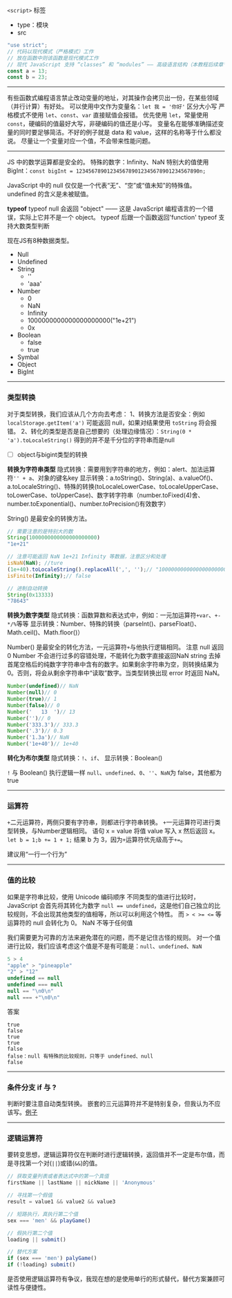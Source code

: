 `<script>` 标签
- type：模块
- src

```javascript
"use strict";
// 代码以现代模式（严格模式）工作
// 放在函数中则该函数是现代模式工作
// 现代 JavaScript 支持 “classes” 和 “modules” —— 高级语言结构（本教程后续章节会讲到），它们会自动启用 use strict。因此，如果我们使用它们，则无需添加 "use strict" 指令。
const a = 13;
const b = 23;
```

---

有些函数式编程语言禁止改动变量的地址，对其操作会拷贝出一份，在某些领域（并行计算）有好处。
可以使用中文作为变量名：`let 我 = '你好'`
区分大小写
严格模式不使用 `let`、`const`、`var` 直接赋值会报错。
优先使用 `let`，常量使用`const`，硬编码的值最好大写，非硬编码的值还是小写。
变量名在能够准确描述变量的同时要足够简洁。不好的例子就是 data 和 value，这样的名称等于什么都没说。
尽量让一个变量对应一个值，不会带来性能问题。

---
JS 中的数学运算都是安全的。
特殊的数字：Infinity、NaN
特别大的值使用 BigInt：`const bigInt = 1234567890123456789012345678901234567890n;`

JavaScript 中的 null 仅仅是一个代表“无”、“空”或“值未知”的特殊值。
undefined 的含义是未被赋值。

**typeof**
typeof null 会返回 "object" —— 这是 JavaScript 编程语言的一个错误，实际上它并不是一个 object。
typeof 后跟一个函数返回'function'
typeof 支持大数类型判断

现在JS有8种数据类型。
- Null
- Undefined
- String
  - ''
  - 'aaa'
- Number
  - 0
  - NaN
  - Infinity
  - 1000000000000000000000("1e+21")
  - 0x
- Boolean
  - false
  - true
- Symbal
- Object
- BigInt

---
### 类型转换

对于类型转换，我们应该从几个方向去考虑：
1、转换方法是否安全：例如 `localStorage.getItem('a')` 可能返回 null，如果对结果使用 `toString` 将会报错。
2、转化的类型是否是自己想要的（处理边缘情况）：`String(0 * 'a').toLocaleString()` 得到的并不是千分位的字符串而是null
- [ ] object与bigint类型的转换

**转换为字符串类型**
隐式转换：需要用到字符串的地方，例如：alert、加法运算符`'' + a`、对象的键名key
显示转换：a.toString()、String(a)、a.valueOf()、a.toLocaleString()、特殊的转换(toLocaleLowerCase、toLocaleUpperCase、toLowerCase、toUpperCase)、数字转字符串（number.toFixed(4)舍、number.toExponential()、number.toPrecision()有效数字）

String() 是最安全的转换方法。

```javascript
// 需要注意的是特别大的数
String(1000000000000000000000)
"1e+21"

// 注意可能返回 NaN 1e+21 Infinity 等数据，注意区分和处理
isNaN(NaN); //ture
(1e+40).toLocaleString().replaceAll(',', '');// "10000000000000000000000000000000000000000"
isFinite(Infinity);// false

// 进制自动转换
String(0x13333)
"78643"
```

**转换为数字类型**
隐式转换：函数算数和表达式中，例如：一元加运算符`+var`、`+-*/%`等等
显示转换：Number、特殊的转换（parseInt()、parseFloat()、Math.ceil()、Math.floor()）

Number() 是最安全的转化方法，一元运算符`+`与他执行逻辑相同。
注意 null 返回 0
Number 不会进行过多的容错处理，不能转化为数字直接返回NaN
string	去掉首尾空格后的纯数字字符串中含有的数字。如果剩余字符串为空，则转换结果为 0。否则，将会从剩余字符串中“读取”数字。当类型转换出现 error 时返回 NaN。

```javascript
Number(undefined)// NaN
Number(null)// 0
Number(true)// 1
Number(false)// 0
Number('   13  ')// 13
Number('')// 0
Number('333.3')// 333.3
Number('.3')// 0.3
Number('1.3a')// NaN
Number('1e+40')// 1e+40
```

**转化为布尔类型**
隐式转换：`!`、`if`、
显示转换：Boolean()

`!` 与 Boolean() 执行逻辑一样
`null`、`undefined`、`0`、`''`、`NaN`为 false，其他都为true


---
### 运算符
`+`二元运算符，两侧只要有字符串，则都进行字符串转换。
`+`一元运算符可进行类型转换，与Number逻辑相同。
语句 x = value 将值 value 写入 x 然后返回 x。
`let b = 1;b += 1 + 1;` 结果 b 为 3，因为`+`运算符优先级高于`+=`。

建议用“一行一个行为”

---
### 值的比较
如果是字符串比较，使用 Unicode 编码顺序
不同类型的值进行比较时，JavaScript 会首先将其转化为数字
`null == undefined`，这是他们自己独立的比较规则，不会出现其他类型的值相等，所以可以利用这个特性。
而 `> < >= <=` 等运算符的 null 会转化为 0。
NaN 不等于任何值

我们需要更为可靠的方法来避免潜在的问题，而不是记住古怪的规则。
对一个值进行比较，我们应该考虑这个值是不是有可能是：`null`、`undefined`、`NaN`

```javascript
5 > 4
"apple" > "pineapple"
"2" > "12"
undefined == null
undefined === null
null == "\n0\n"
null === +"\n0\n"
```
答案
```
true
false
true
true
false
false：null 有特殊的比较规则，只等于 undefined、null
false
```

---
### 条件分支 if 与 ?
判断时要注意自动类型转换。
嵌套的三元运算符并不是特别复杂，但我认为不应该写。[例子](https://zh.javascript.info/ifelse#duo-ge)

---
### 逻辑运算符
要转变思想，逻辑运算符仅在判断时进行逻辑转换，返回值并不一定是布尔值，而是寻找第一个对(`||`)或错(`&&`)的值。

```javascript
// 获取变量列表或者表达式中的第一个真值
firstName || lastName || nickName || 'Anonymous'

// 寻找第一个假值
result = value1 && value2 && value3

// 短路执行，真执行第二个值
sex === 'men' && playGame()

// 假执行第二个值
loading || submit()

// 替代方案
if (sex === 'men') palyGame()
if (!loading) submit()
```

是否使用逻辑运算符有争议，我现在想的是使用单行的形式替代，替代方案兼顾可读性与便捷性。
